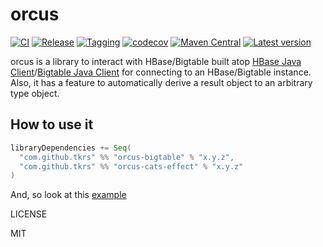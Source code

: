 # orcus

[![CI](https://github.com/tkrs/orcus/workflows/CI/badge.svg)](https://github.com/tkrs/orcus/actions?query=workflow%3ACI)
[![Release](https://github.com/tkrs/orcus/workflows/Release/badge.svg)](https://github.com/tkrs/orcus/actions?query=workflow%3ARelease)
[![Tagging](https://github.com/tkrs/orcus/actions/workflows/tagging.yml/badge.svg)](https://github.com/tkrs/orcus/actions/workflows/tagging.yml)
[![codecov](https://codecov.io/gh/tkrs/orcus/branch/master/graph/badge.svg)](https://codecov.io/gh/tkrs/orcus)
[![Maven Central](https://maven-badges.herokuapp.com/maven-central/com.github.tkrs/orcus-core_2.12/badge.svg)](https://maven-badges.herokuapp.com/maven-central/com.github.tkrs/orcus-core_2.13)
[![Latest version](https://index.scala-lang.org/tkrs/orcus/latest.svg)](https://index.scala-lang.org/tkrs/orcus/orcus-core)

orcus is a library to interact with HBase/Bigtable built atop [HBase Java Client](https://github.com/apache/hbase/tree/rel/2.0.0-beta-1)/[Bigtable Java Client](https://github.com/googleapis/java-bigtable) for connecting to an HBase/Bigtable instance. Also, it has a feature to automatically derive a result object to an arbitrary type object.

## How to use it

```scala
libraryDependencies += Seq(
  "com.github.tkrs" %% "orcus-bigtable" % "x.y.z",
  "com.github.tkrs" %% "orcus-cats-effect" % "x.y.z"
)
```

And, so look at this [example](https://github.com/tkrs/orcus/blob/master/modules/bigtable-example/src/main/scala/orcus/example/Main.scala)

LICENSE

MIT
